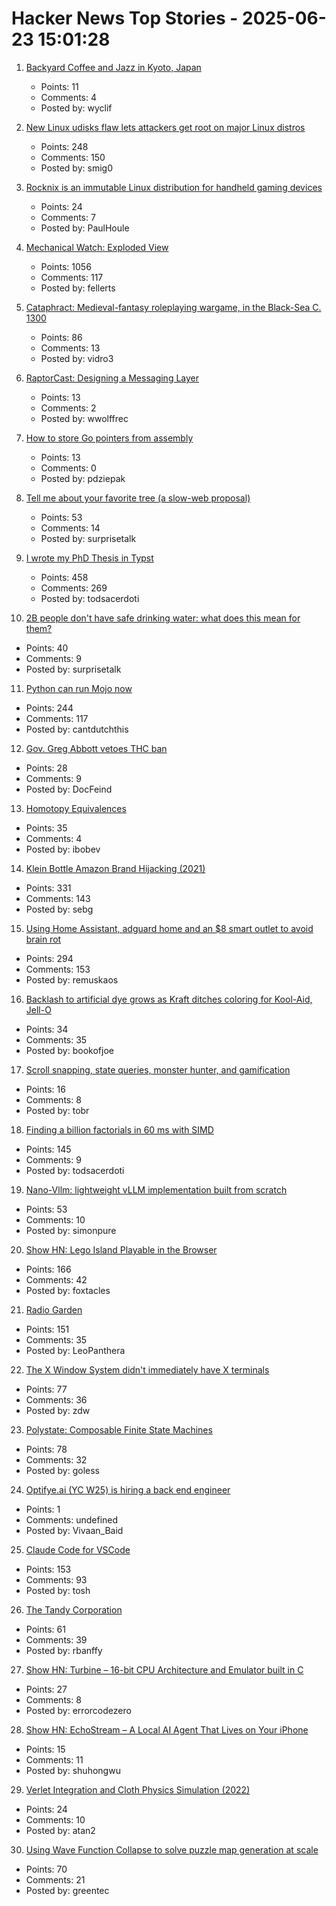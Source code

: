# Hacker News Top Stories - 2025-06-23 15:01:28

1. [Backyard Coffee and Jazz in Kyoto, Japan](https://thedeletedscenes.substack.com/p/backyard-coffee-and-jazz-in-kyoto)
   - Points: 11
   - Comments: 4
   - Posted by: wyclif

2. [New Linux udisks flaw lets attackers get root on major Linux distros](https://www.bleepingcomputer.com/news/linux/new-linux-udisks-flaw-lets-attackers-get-root-on-major-linux-distros/)
   - Points: 248
   - Comments: 150
   - Posted by: smig0

3. [Rocknix is an immutable Linux distribution for handheld gaming devices](https://rocknix.org/)
   - Points: 24
   - Comments: 7
   - Posted by: PaulHoule

4. [Mechanical Watch: Exploded View](https://fellerts.no/projects/epoch.html)
   - Points: 1056
   - Comments: 117
   - Posted by: fellerts

5. [Cataphract: Medieval-fantasy roleplaying wargame, in the Black-Sea C. 1300](https://samsorensen.blot.im/cataphracts-design-diary-1)
   - Points: 86
   - Comments: 13
   - Posted by: vidro3

6. [RaptorCast: Designing a Messaging Layer](https://www.category.xyz/blogs/raptorcast-designing-a-messaging-layer)
   - Points: 13
   - Comments: 2
   - Posted by: wwolffrec

7. [How to store Go pointers from assembly](https://mazzo.li/posts/go-asm-pointers.html)
   - Points: 13
   - Comments: 0
   - Posted by: pdziepak

8. [Tell me about your favorite tree (a slow-web proposal)](https://nannnsss.omg.lol/2025/tell-me-about-your-favorite-tree/)
   - Points: 53
   - Comments: 14
   - Posted by: surprisetalk

9. [I wrote my PhD Thesis in Typst](https://fransskarman.com/phd_thesis_in_typst.html)
   - Points: 458
   - Comments: 269
   - Posted by: todsacerdoti

10. [2B people don't have safe drinking water: what does this mean for them?](https://ourworldindata.org/what-no-safe-water-means)
   - Points: 40
   - Comments: 9
   - Posted by: surprisetalk

11. [Python can run Mojo now](https://koaning.io/posts/giving-mojo-a-spin/)
   - Points: 244
   - Comments: 117
   - Posted by: cantdutchthis

12. [Gov. Greg Abbott vetoes THC ban](https://www.texastribune.org/2025/06/22/texas-thc-ban-bill-greg-abbott-veto-senate-bill-3/)
   - Points: 28
   - Comments: 9
   - Posted by: DocFeind

13. [Homotopy Equivalences](https://bartoszmilewski.com/2025/06/20/weak-homotopy-equivalences/)
   - Points: 35
   - Comments: 4
   - Posted by: ibobev

14. [Klein Bottle Amazon Brand Hijacking (2021)](https://www.kleinbottle.com/Amazon_Brand_Hijacking.html)
   - Points: 331
   - Comments: 143
   - Posted by: sebg

15. [Using Home Assistant, adguard home and an $8 smart outlet to avoid brain rot](https://www.romanklasen.com/blog/beating-brainrot-by-button/)
   - Points: 294
   - Comments: 153
   - Posted by: remuskaos

16. [Backlash to artificial dye grows as Kraft ditches coloring for Kool-Aid, Jell-O](https://www.washingtonpost.com/business/2025/06/17/kraft-heinz-artificial-food-dyes-us-products/)
   - Points: 34
   - Comments: 35
   - Posted by: bookofjoe

17. [Scroll snapping, state queries, monster hunter, and gamification](https://utilitybend.com/blog/the-customizable-select-part-four-scroll-snapping-state-queries-monster-hunter-and-gamification)
   - Points: 16
   - Comments: 8
   - Posted by: tobr

18. [Finding a billion factorials in 60 ms with SIMD](https://codeforces.com/blog/entry/143279)
   - Points: 145
   - Comments: 9
   - Posted by: todsacerdoti

19. [Nano-Vllm: lightweight vLLM implementation built from scratch](https://github.com/GeeeekExplorer/nano-vllm)
   - Points: 53
   - Comments: 10
   - Posted by: simonpure

20. [Show HN: Lego Island Playable in the Browser](https://isle.pizza)
   - Points: 166
   - Comments: 42
   - Posted by: foxtacles

21. [Radio Garden](https://radio.garden/?2025)
   - Points: 151
   - Comments: 35
   - Posted by: LeoPanthera

22. [The X Window System didn't immediately have X terminals](https://utcc.utoronto.ca/~cks/space/blog/unix/XTerminalsNotImmediate)
   - Points: 77
   - Comments: 36
   - Posted by: zdw

23. [Polystate: Composable Finite State Machines](https://github.com/sdzx-1/polystate)
   - Points: 78
   - Comments: 32
   - Posted by: goless

24. [Optifye.ai (YC W25) is hiring a back end engineer](undefined)
   - Points: 1
   - Comments: undefined
   - Posted by: Vivaan_Baid

25. [Claude Code for VSCode](https://marketplace.visualstudio.com/items?itemName=anthropic.claude-code)
   - Points: 153
   - Comments: 93
   - Posted by: tosh

26. [The Tandy Corporation](https://www.abortretry.fail/p/the-tandy-corporation-part-1)
   - Points: 61
   - Comments: 39
   - Posted by: rbanffy

27. [Show HN: Turbine – 16-bit CPU Architecture and Emulator built in C](https://www.errorcodezero.dev/blog/building-my-own-cpu-isa-and-virtual-machine/)
   - Points: 27
   - Comments: 8
   - Posted by: errorcodezero

28. [Show HN: EchoStream – A Local AI Agent That Lives on Your iPhone](undefined)
   - Points: 15
   - Comments: 11
   - Posted by: shuhongwu

29. [Verlet Integration and Cloth Physics Simulation (2022)](https://pikuma.com/blog/verlet-integration-2d-cloth-physics-simulation)
   - Points: 24
   - Comments: 10
   - Posted by: atan2

30. [Using Wave Function Collapse to solve puzzle map generation at scale](https://sublevelgames.github.io/blogs/2025-06-22-nurikabe-map-gen-with-wfc/)
   - Points: 70
   - Comments: 21
   - Posted by: greentec

